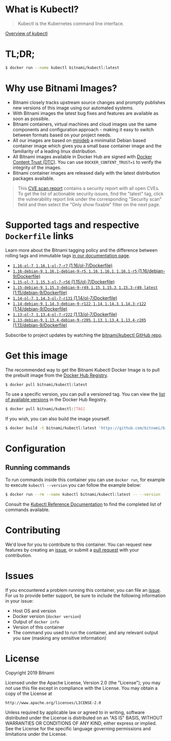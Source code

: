 
# What is Kubectl?

> Kubectl is the Kubernetes command line interface.

[Overview of kubectl](https://kubernetes.io/docs/reference/kubectl/overview/)

# TL;DR;

```bash
$ docker run --name kubectl bitnami/kubectl:latest
```

# Why use Bitnami Images?

* Bitnami closely tracks upstream source changes and promptly publishes new versions of this image using our automated systems.
* With Bitnami images the latest bug fixes and features are available as soon as possible.
* Bitnami containers, virtual machines and cloud images use the same components and configuration approach - making it easy to switch between formats based on your project needs.
* All our images are based on [minideb](https://github.com/bitnami/minideb) a minimalist Debian based container image which gives you a small base container image and the familiarity of a leading linux distribution.
* All Bitnami images available in Docker Hub are signed with [Docker Content Trust (DTC)](https://docs.docker.com/engine/security/trust/content_trust/). You can use `DOCKER_CONTENT_TRUST=1` to verify the integrity of the images.
* Bitnami container images are released daily with the latest distribution packages available.


> This [CVE scan report](https://quay.io/repository/bitnami/kubectl?tab=tags) contains a security report with all open CVEs. To get the list of actionable security issues, find the "latest" tag, click the vulnerability report link under the corresponding "Security scan" field and then select the "Only show fixable" filter on the next page.

# Supported tags and respective `Dockerfile` links

Learn more about the Bitnami tagging policy and the difference between rolling tags and immutable tags [in our documentation page](https://docs.bitnami.com/containers/how-to/understand-rolling-tags-containers/).


* [`1.16-ol-7`, `1.16.1-ol-7-r7` (1.16/ol-7/Dockerfile)](https://github.com/bitnami/bitnami-docker-kubectl/blob/1.16.1-ol-7-r7/1.16/ol-7/Dockerfile)
* [`1.16-debian-9`, `1.16.1-debian-9-r5`, `1.16`, `1.16.1`, `1.16.1-r5` (1.16/debian-9/Dockerfile)](https://github.com/bitnami/bitnami-docker-kubectl/blob/1.16.1-debian-9-r5/1.16/debian-9/Dockerfile)
* [`1.15-ol-7`, `1.15.3-ol-7-r56` (1.15/ol-7/Dockerfile)](https://github.com/bitnami/bitnami-docker-kubectl/blob/1.15.3-ol-7-r56/1.15/ol-7/Dockerfile)
* [`1.15-debian-9`, `1.15.3-debian-9-r49`, `1.15`, `1.15.3`, `1.15.3-r49`, `latest` (1.15/debian-9/Dockerfile)](https://github.com/bitnami/bitnami-docker-kubectl/blob/1.15.3-debian-9-r49/1.15/debian-9/Dockerfile)
* [`1.14-ol-7`, `1.14.3-ol-7-r131` (1.14/ol-7/Dockerfile)](https://github.com/bitnami/bitnami-docker-kubectl/blob/1.14.3-ol-7-r131/1.14/ol-7/Dockerfile)
* [`1.14-debian-9`, `1.14.3-debian-9-r122`, `1.14`, `1.14.3`, `1.14.3-r122` (1.14/debian-9/Dockerfile)](https://github.com/bitnami/bitnami-docker-kubectl/blob/1.14.3-debian-9-r122/1.14/debian-9/Dockerfile)
* [`1.13-ol-7`, `1.13.4-ol-7-r222` (1.13/ol-7/Dockerfile)](https://github.com/bitnami/bitnami-docker-kubectl/blob/1.13.4-ol-7-r222/1.13/ol-7/Dockerfile)
* [`1.13-debian-9`, `1.13.4-debian-9-r205`, `1.13`, `1.13.4`, `1.13.4-r205` (1.13/debian-9/Dockerfile)](https://github.com/bitnami/bitnami-docker-kubectl/blob/1.13.4-debian-9-r205/1.13/debian-9/Dockerfile)

Subscribe to project updates by watching the [bitnami/kubectl GitHub repo](https://github.com/bitnami/bitnami-docker-kubectl).

# Get this image

The recommended way to get the Bitnami Kubectl Docker Image is to pull the prebuilt image from the [Docker Hub Registry](https://hub.docker.com/r/bitnami/kubectl).

```bash
$ docker pull bitnami/kubectl:latest
```

To use a specific version, you can pull a versioned tag. You can view the [list of available versions](https://hub.docker.com/r/bitnami/kubectl/tags/) in the Docker Hub Registry.

```bash
$ docker pull bitnami/kubectl:[TAG]
```

If you wish, you can also build the image yourself.

```bash
$ docker build -t bitnami/kubectl:latest 'https://github.com/bitnami/bitnami-docker-kubectl.git#master:1.15/debian-9'
```

# Configuration

## Running commands

To run commands inside this container you can use `docker run`, for example to execute `kubectl --version` you can follow the example below:

```bash
$ docker run --rm --name kubectl bitnami/kubectl:latest -- --version
```

Consult the [Kubectl Reference Documentation](https://kubernetes.io/docs/reference/generated/kubectl/kubectl-commands) to find the completed list of commands available.

# Contributing

We'd love for you to contribute to this container. You can request new features by creating an [issue](https://github.com/bitnami/bitnami-docker-kubectl/issues), or submit a [pull request](https://github.com/bitnami/bitnami-docker-kubectl/pulls) with your contribution.

# Issues

If you encountered a problem running this container, you can file an [issue](https://github.com/bitnami/bitnami-docker-kubectl/issues). For us to provide better support, be sure to include the following information in your issue:

- Host OS and version
- Docker version (`docker version`)
- Output of `docker info`
- Version of this container
- The command you used to run the container, and any relevant output you saw (masking any sensitive information)

# License

Copyright 2019 Bitnami

Licensed under the Apache License, Version 2.0 (the "License");
you may not use this file except in compliance with the License.
You may obtain a copy of the License at

    http://www.apache.org/licenses/LICENSE-2.0

Unless required by applicable law or agreed to in writing, software
distributed under the License is distributed on an "AS IS" BASIS,
WITHOUT WARRANTIES OR CONDITIONS OF ANY KIND, either express or implied.
See the License for the specific language governing permissions and
limitations under the License.
